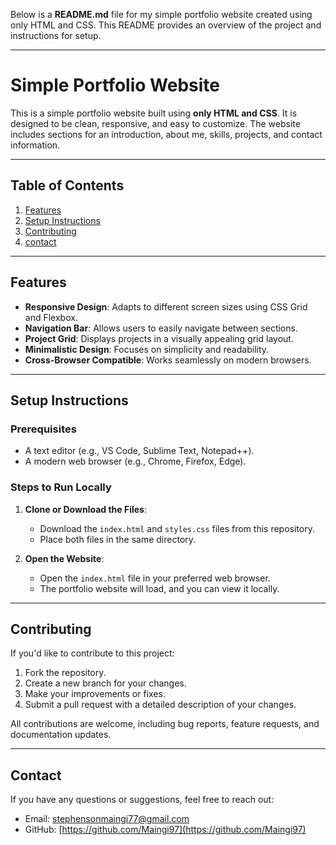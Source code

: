 Below is a **README.md** file for my simple portfolio website created using only HTML and CSS. This README provides an overview of the project and instructions for setup.

---

# Simple Portfolio Website

This is a simple portfolio website built using **only HTML and CSS**. It is designed to be clean, responsive, and easy to customize. The website includes sections for an introduction, about me, skills, projects, and contact information.

---
## Table of Contents
1. [Features](#features)
2. [Setup Instructions](#setup-instructions)
3. [Contributing](#contributing)
4. [contact](contact)

---
## Features
- **Responsive Design**: Adapts to different screen sizes using CSS Grid and Flexbox.
- **Navigation Bar**: Allows users to easily navigate between sections.
- **Project Grid**: Displays projects in a visually appealing grid layout.
- **Minimalistic Design**: Focuses on simplicity and readability.
- **Cross-Browser Compatible**: Works seamlessly on modern browsers.

---

## Setup Instructions

### Prerequisites
- A text editor (e.g., VS Code, Sublime Text, Notepad++).
- A modern web browser (e.g., Chrome, Firefox, Edge).

### Steps to Run Locally
1. **Clone or Download the Files**:
   - Download the `index.html` and `styles.css` files from this repository.
   - Place both files in the same directory.

2. **Open the Website**:
   - Open the `index.html` file in your preferred web browser.
   - The portfolio website will load, and you can view it locally.

---
## Contributing

If you'd like to contribute to this project:
1. Fork the repository.
2. Create a new branch for your changes.
3. Make your improvements or fixes.
4. Submit a pull request with a detailed description of your changes.

All contributions are welcome, including bug reports, feature requests, and documentation updates.

---
## Contact

If you have any questions or suggestions, feel free to reach out:
- Email: stephensonmaingi77@gmail.com
- GitHub: [https://github.com/Maingi97](https://github.com/Maingi97)



